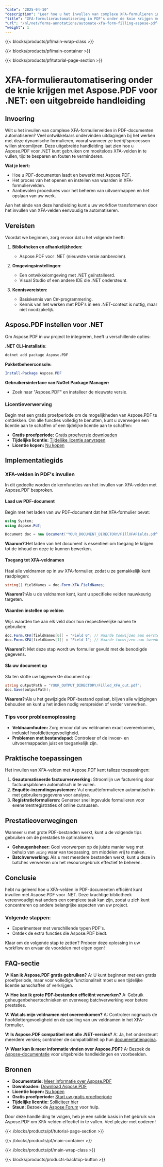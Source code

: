 ```yaml
---
"date": "2025-04-10"
"description": "Leer hoe u het invullen van complexe XFA-formulieren in PDF's kunt automatiseren met Aspose.PDF voor .NET. Deze stapsgewijze handleiding bevat codevoorbeelden en best practices."
"title": "XFA-formulierautomatisering in PDF's onder de knie krijgen met Aspose.PDF voor .NET&#58; een uitgebreide handleiding"
"url": "/nl/net/forms-annotations/automate-xfa-form-filling-aspose-pdf-net/"
"weight": 1
---
```


{{< blocks/products/pf/main-wrap-class >}}

{{< blocks/products/pf/main-container >}}

{{< blocks/products/pf/tutorial-page-section >}}


# XFA-formulierautomatisering onder de knie krijgen met Aspose.PDF voor .NET: een uitgebreide handleiding

## Invoering

Wilt u het invullen van complexe XFA-formuliervelden in PDF-documenten automatiseren? Veel ontwikkelaars ondervinden uitdagingen bij het werken met deze dynamische formulieren, vooral wanneer ze bedrijfsprocessen willen stroomlijnen. Deze uitgebreide handleiding laat zien hoe u Aspose.PDF voor .NET kunt gebruiken om moeiteloos XFA-velden in te vullen, tijd te besparen en fouten te verminderen.

**Wat je leert:**
- Hoe u PDF-documenten laadt en bewerkt met Aspose.PDF.
- Het proces van het openen en instellen van waarden in XFA-formuliervelden.
- Aanbevolen procedures voor het beheren van uitvoermappen en het opslaan van uw werk.

Aan het einde van deze handleiding kunt u uw workflow transformeren door het invullen van XFA-velden eenvoudig te automatiseren.

## Vereisten

Voordat we beginnen, zorg ervoor dat u het volgende heeft:

1. **Bibliotheken en afhankelijkheden:**
   - Aspose.PDF voor .NET (nieuwste versie aanbevolen).

2. **Omgevingsinstellingen:**
   - Een ontwikkelomgeving met .NET geïnstalleerd.
   - Visual Studio of een andere IDE die .NET ondersteunt.

3. **Kennisvereisten:**
   - Basiskennis van C#-programmering.
   - Kennis van het werken met PDF's in een .NET-context is nuttig, maar niet noodzakelijk.

## Aspose.PDF instellen voor .NET

Om Aspose.PDF in uw project te integreren, heeft u verschillende opties:

**.NET CLI-installatie:**

```bash
dotnet add package Aspose.PDF
```

**Pakketbeheerconsole:**

```powershell
Install-Package Aspose.PDF
```

**Gebruikersinterface van NuGet Package Manager:**
- Zoek naar "Aspose.PDF" en installeer de nieuwste versie.

### Licentieverwerving

Begin met een gratis proefperiode om de mogelijkheden van Aspose.PDF te ontdekken. Om alle functies volledig te benutten, kunt u overwegen een licentie aan te schaffen of een tijdelijke licentie aan te schaffen:

- **Gratis proefperiode:** [Gratis proefversie downloaden](https://releases.aspose.com/pdf/net/)
- **Tijdelijke licentie:** [Tijdelijke licentie aanvragen](https://purchase.aspose.com/temporary-license/)
- **Licentie kopen:** [Nu kopen](https://purchase.aspose.com/buy)

## Implementatiegids

### XFA-velden in PDF's invullen

In dit gedeelte worden de kernfuncties van het invullen van XFA-velden met Aspose.PDF besproken.

#### Laad uw PDF-document

Begin met het laden van uw PDF-document dat het XFA-formulier bevat:

```csharp
using System;
using Aspose.Pdf;

Document doc = new Document("YOUR_DOCUMENT_DIRECTORY/FillXFAFields.pdf");
```

**Waarom?**:Het laden van het document is essentieel om toegang te krijgen tot de inhoud en deze te kunnen bewerken.

#### Toegang tot XFA-veldnamen

Haal alle veldnamen op in uw XFA-formulier, zodat u ze gemakkelijk kunt raadplegen:

```csharp
string[] fieldNames = doc.Form.XFA.FieldNames;
```

**Waarom?**:Als u de veldnamen kent, kunt u specifieke velden nauwkeurig targeten.

#### Waarden instellen op velden

Wijs waarden toe aan elk veld door hun respectievelijke namen te gebruiken:

```csharp
doc.Form.XFA[fieldNames[0]] = "Field 0"; // Waarde toewijzen aan eerste veld
doc.Form.XFA[fieldNames[1]] = "Field 1"; // Waarde toewijzen aan tweede veld
```

**Waarom?**: Met deze stap wordt uw formulier gevuld met de benodigde gegevens.

#### Sla uw document op

Sla ten slotte uw bijgewerkte document op:

```csharp
string outputPath = "YOUR_OUTPUT_DIRECTORY/Filled_XFA_out.pdf";
doc.Save(outputPath);
```

**Waarom?**:Als u het gewijzigde PDF-bestand opslaat, blijven alle wijzigingen behouden en kunt u het indien nodig verspreiden of verder verwerken.

### Tips voor probleemoplossing

- **Veldnaamfouten:** Zorg ervoor dat uw veldnamen exact overeenkomen, inclusief hoofdlettergevoeligheid.
- **Problemen met bestandspad:** Controleer of de invoer- en uitvoermappaden juist en toegankelijk zijn.

## Praktische toepassingen

Het invullen van XFA-velden met Aspose.PDF kent talloze toepassingen:

1. **Geautomatiseerde factuurverwerking:** Stroomlijn uw facturering door factuursjablonen automatisch in te vullen.
2. **Enquête-inzendingssystemen:** Vul enquêteformulieren automatisch in met gebruikersgegevens voor analyse.
3. **Registratieformulieren:** Genereer snel ingevulde formulieren voor evenementregistraties of online cursussen.

## Prestatieoverwegingen

Wanneer u met grote PDF-bestanden werkt, kunt u de volgende tips gebruiken om de prestaties te optimaliseren:

- **Geheugenbeheer:** Gooi voorwerpen op de juiste manier weg met behulp van `using` waar van toepassing, om middelen vrij te maken.
- **Batchverwerking:** Als u met meerdere bestanden werkt, kunt u deze in batches verwerken om het resourcegebruik effectief te beheren.

## Conclusie

hebt nu geleerd hoe u XFA-velden in PDF-documenten efficiënt kunt invullen met Aspose.PDF voor .NET. Deze krachtige bibliotheek vereenvoudigt wat anders een complexe taak kan zijn, zodat u zich kunt concentreren op andere belangrijke aspecten van uw project.

### Volgende stappen:
- Experimenteer met verschillende typen PDF's.
- Ontdek de extra functies die Aspose.PDF biedt.

Klaar om de volgende stap te zetten? Probeer deze oplossing in uw workflow en ervaar de voordelen met eigen ogen!

## FAQ-sectie

**V: Kan ik Aspose.PDF gratis gebruiken?**
A: U kunt beginnen met een gratis proefperiode, maar voor volledige functionaliteit moet u een tijdelijke licentie aanschaffen of verkrijgen.

**V: Hoe kan ik grote PDF-bestanden efficiënt verwerken?**
A: Gebruik geheugenbeheertechnieken en overweeg batchverwerking voor betere prestaties.

**V: Wat als mijn veldnamen niet overeenkomen?**
A: Controleer nogmaals de hoofdlettergevoeligheid en de spelling van uw veldnamen in het XFA-formulier.

**V: Is Aspose.PDF compatibel met alle .NET-versies?**
A: Ja, het ondersteunt meerdere versies; controleer de compatibiliteit op hun [documentatiepagina](https://reference.aspose.com/pdf/net/).

**V: Waar kan ik meer informatie vinden over Aspose.PDF?**
A: Bezoek de [Aspose-documentatie](https://reference.aspose.com/pdf/net/) voor uitgebreide handleidingen en voorbeelden.

## Bronnen

- **Documentatie:** [Meer informatie over Aspose.PDF](https://reference.aspose.com/pdf/net/)
- **Downloaden:** [Download Aspose.PDF](https://releases.aspose.com/pdf/net/)
- **Licentie kopen:** [Nu kopen](https://purchase.aspose.com/buy)
- **Gratis proefperiode:** [Start uw gratis proefperiode](https://releases.aspose.com/pdf/net/)
- **Tijdelijke licentie:** [Solliciteer hier](https://purchase.aspose.com/temporary-license/)
- **Steun:** Bezoek de [Aspose Forum](https://forum.aspose.com/c/pdf/10) voor hulp.

Door deze handleiding te volgen, heb je een solide basis in het gebruik van Aspose.PDF om XFA-velden effectief in te vullen. Veel plezier met coderen!

{{< /blocks/products/pf/tutorial-page-section >}}

{{< /blocks/products/pf/main-container >}}

{{< /blocks/products/pf/main-wrap-class >}}

{{< blocks/products/products-backtop-button >}}